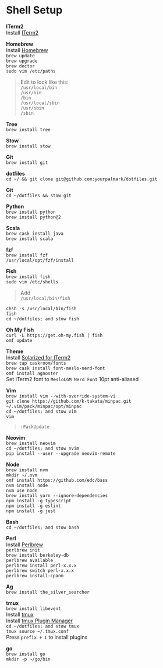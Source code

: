 # Shell Setup

**ITerm2**  
Install [ITerm2]  

**Homebrew**  
Install [Homebrew]  
`brew update`  
`brew upgrade`  
`brew doctor`  
`sudo vim /etc/paths`  
>Edit to look like this:  
`/usr/local/bin`  
`/usr/bin`  
`/bin`  
`/usr/local/sbin`  
`/usr/sbin`  
`/sbin`  

**Tree**  
`brew install tree`  

**Stow**  
`brew install stow`  

**Git**  
`brew install git`  

**dotfiles**  
`cd ~/ && git clone git@github.com:yourpalmark/dotfiles.git`  

**Git**  
`cd ~/dotfiles && stow git`  

**Python**  
`brew install python`  
`brew install python@2`  

**Scala**  
`brew cask install java`  
`brew install scala`  

**fzf**  
`brew install fzf`  
`/usr/local/opt/fzf/install`  

**Fish**  
`brew install fish`  
`sudo vim /etc/shells`  
>Add  
`/usr/local/bin/fish`  

`chsh -s /usr/local/bin/fish`  
`fish`  
`cd ~/dotfiles; and stow fish`  

**Oh My Fish**  
`curl -L https://get.oh-my.fish | fish`  
`omf update`  

**Theme**  
Install [Solarized for ITerm2]  
`brew tap caskroom/fonts`  
`brew cask install font-meslo-nerd-font`  
`omf install agnoster`  
Set ITerm2 font to `MesloLGM Nerd Font` 10pt anti-aliased  

**Vim**  
`brew install vim --with-override-system-vi`  
`git clone https://github.com/k-takata/minpac.git ~/.vim/pack/minpac/opt/minpac`  
`cd ~/dotfiles; and stow vim`  
`vim`  
>`:PackUpdate`  

**Neovim**  
`brew install neovim`  
`cd ~/dotfiles; and stow nvim`  
`pip install --user --upgrade neovim-remote`  

**Node**  
`brew install nvm`  
`mkdir ~/.nvm`  
`omf install https://github.com/edc/bass`  
`nvm install node`  
`nvm use node`  
`brew install yarn --ignore-dependencies`  
`npm install -g typescript`  
`npm install -g eslint`  
`npm install -g jest`  

**Bash**  
`cd ~/dotfiles; and stow bash`  

**Perl**  
Install [Perlbrew]  
`perlbrew init`  
`brew install berkeley-db`  
`perlbrew available`  
`perlbrew install perl-x.x.x`  
`perlbrew switch perl-x.x.x`  
`perlbrew install-cpanm`  

**Ag**  
`brew install the_silver_searcher`  

**tmux**  
`brew install libevent`  
Install [tmux]  
Install [tmux Plugin Manager]  
`cd ~/dotfiles; and stow tmux`  
`tmux source ~/.tmux.conf`  
Press `prefix + I` to install plugins  

**go**  
`brew install go`  
`mkdir -p ~/go/bin`  

   [ITerm2]: https://www.iterm2.com/
   [Solarized for ITerm2]: https://github.com/altercation/solarized/tree/master/iterm2-colors-solarized
   [Homebrew]: https://brew.sh/
   [Perlbrew]: https://perlbrew.pl/
   [Oh My Fish]: https://github.com/oh-my-fish/oh-my-fish
   [tmux]: https://github.com/tmux/tmux
   [tmux Plugin Manager]: https://github.com/tmux-plugins/tpm
